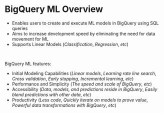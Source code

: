 # BigQuery ML Overview

* Enables users to create and execute ML models in BigQuery using SQL queries
* Aims to increase development speed by eliminating the need for data movement for ML
* Supports Linear Models (*Classification*, *Regression*, *etc*)

<br>

BigQuery ML features:
* Initial Modeling Capabilities (*Linear models*, *Learning rate line search*, *Cross validation*, *Early stopping*, *Incremental learning*, *etc*)
* Performance and Simplicity (*The speed and scale of BigQuery*, *etc*)
* Accessibility (*Data, models, and predictions reside in BigQuery*, *Easily blend predictions with other data*, *etc*)
* Productivity (*Less code*, *Quickly iterate on models to prove value*, *Powerful data transformations with BigQuery*, *etc*)